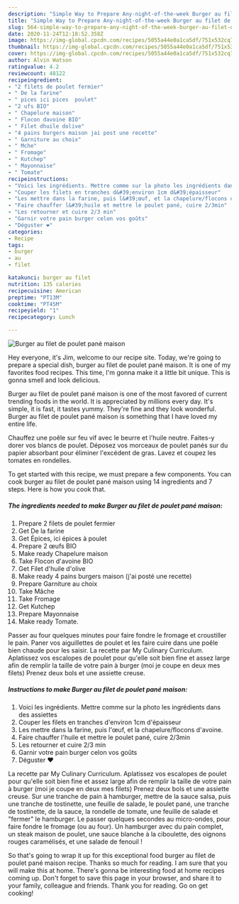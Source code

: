 ```yaml
---
description: "Simple Way to Prepare Any-night-of-the-week Burger au filet de poulet pané maison"
title: "Simple Way to Prepare Any-night-of-the-week Burger au filet de poulet pané maison"
slug: 564-simple-way-to-prepare-any-night-of-the-week-burger-au-filet-de-poulet-pane-maison
date: 2020-11-24T12:18:52.358Z
image: https://img-global.cpcdn.com/recipes/5055a44e0a1ca5df/751x532cq70/burger-au-filet-de-poulet-pane-maison-photo-principale-de-la-recette.jpg
thumbnail: https://img-global.cpcdn.com/recipes/5055a44e0a1ca5df/751x532cq70/burger-au-filet-de-poulet-pane-maison-photo-principale-de-la-recette.jpg
cover: https://img-global.cpcdn.com/recipes/5055a44e0a1ca5df/751x532cq70/burger-au-filet-de-poulet-pane-maison-photo-principale-de-la-recette.jpg
author: Alvin Watson
ratingvalue: 4.2
reviewcount: 48122
recipeingredient:
- "2 filets de poulet fermier"
- " De la farine"
- " pices ici pices  poulet"
- "2 ufs BIO"
- " Chapelure maison"
- " Flocon davoine BIO"
- " Filet dhuile dolive"
- "4 pains burgers maison jai post une recette"
- " Garniture au choix"
- " Mche"
- " Fromage"
- " Kutchep"
- " Mayonnaise"
- " Tomate"
recipeinstructions:
- "Voici les ingrédients. Mettre comme sur la photo les ingrédients dans des assiettes"
- "Couper les filets en tranches d&#39;environ 1cm d&#39;épaisseur"
- "Les mettre dans la farine, puis l&#39;œuf, et la chapelure/flocons d&#39;avoine."
- "Faire chauffer l&#39;huile et mettre le poulet pané, cuire 2/3min"
- "Les retourner et cuire 2/3 min"
- "Garnir votre pain burger celon vos goûts"
- "Déguster ❤️"
categories:
- Recipe
tags:
- burger
- au
- filet

katakunci: burger au filet 
nutrition: 135 calories
recipecuisine: American
preptime: "PT13M"
cooktime: "PT45M"
recipeyield: "1"
recipecategory: Lunch

---
```



![Burger au filet de poulet pané maison](https://img-global.cpcdn.com/recipes/5055a44e0a1ca5df/751x532cq70/burger-au-filet-de-poulet-pane-maison-photo-principale-de-la-recette.jpg)

Hey everyone, it's Jim, welcome to our recipe site. Today, we're going to prepare a special dish, burger au filet de poulet pané maison. It is one of my favorites food recipes. This time, I'm gonna make it a little bit unique. This is gonna smell and look delicious.

Burger au filet de poulet pané maison is one of the most favored of current trending foods in the world. It is appreciated by millions every day. It's simple, it is fast, it tastes yummy. They're fine and they look wonderful. Burger au filet de poulet pané maison is something that I have loved my entire life.

Chauffez une poêle sur feu vif avec le beurre et l&#39;huile neutre. Faites-y dorer vos blancs de poulet. Déposez vos morceaux de poulet panés sur du papier absorbant pour éliminer l&#39;excédent de gras. Lavez et coupez les tomates en rondelles.


To get started with this recipe, we must prepare a few components. You can cook burger au filet de poulet pané maison using 14 ingredients and 7 steps. Here is how you cook that.

<!--inarticleads1-->

##### The ingredients needed to make Burger au filet de poulet pané maison:

1. Prepare 2 filets de poulet fermier
1. Get  De la farine
1. Get  Épices, ici épices à poulet
1. Prepare 2 œufs BIO
1. Make ready  Chapelure maison
1. Take  Flocon d&#39;avoine BIO
1. Get  Filet d&#39;huile d&#39;olive
1. Make ready 4 pains burgers maison (j&#39;ai posté une recette)
1. Prepare  Garniture au choix
1. Take  Mâche
1. Take  Fromage
1. Get  Kutchep
1. Prepare  Mayonnaise
1. Make ready  Tomate.


Passer au four quelques minutes pour faire fondre le fromage et croustiller le pain. Paner vos aiguillettes de poulet et les faire cuire dans une poêle bien chaude pour les saisir. La recette par My Culinary Curriculum. Aplatissez vos escalopes de poulet pour qu&#39;elle soit bien fine et assez large afin de remplir la taille de votre pain à burger (moi je coupe en deux mes filets) Prenez deux bols et une assiette creuse. 

<!--inarticleads2-->

##### Instructions to make Burger au filet de poulet pané maison:

1. Voici les ingrédients. Mettre comme sur la photo les ingrédients dans des assiettes
1. Couper les filets en tranches d&#39;environ 1cm d&#39;épaisseur
1. Les mettre dans la farine, puis l&#39;œuf, et la chapelure/flocons d&#39;avoine.
1. Faire chauffer l&#39;huile et mettre le poulet pané, cuire 2/3min
1. Les retourner et cuire 2/3 min
1. Garnir votre pain burger celon vos goûts
1. Déguster ❤️


La recette par My Culinary Curriculum. Aplatissez vos escalopes de poulet pour qu&#39;elle soit bien fine et assez large afin de remplir la taille de votre pain à burger (moi je coupe en deux mes filets) Prenez deux bols et une assiette creuse. Sur une tranche de pain à hamburger, mettre de la sauce salsa, puis une tranche de tostinette, une feuille de salade, le poulet pané, une tranche de tostinette, de la sauce, la rondelle de tomate, une feuille de salade et &#34;fermer&#34; le hamburger. Le passer quelques secondes au micro-ondes, pour faire fondre le fromage (ou au four). Un hamburger avec du pain complet, un steak maison de poulet, une sauce blanche à la ciboulette, des oignons rouges caramélisés, et une salade de fenouil ! 

So that's going to wrap it up for this exceptional food burger au filet de poulet pané maison recipe. Thanks so much for reading. I am sure that you will make this at home. There's gonna be interesting food at home recipes coming up. Don't forget to save this page in your browser, and share it to your family, colleague and friends. Thank you for reading. Go on get cooking!
